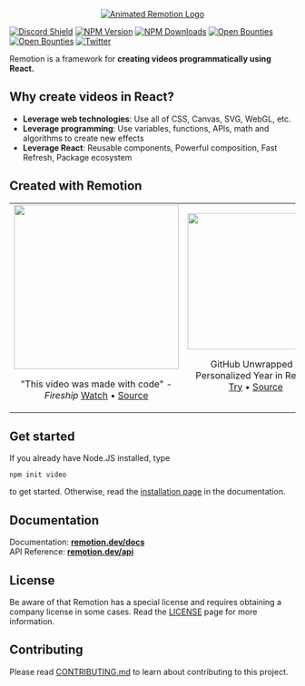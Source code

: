<p align="center">
  <a href="https://github.com/remotion-dev/logo">
    <picture>
      <source media="(prefers-color-scheme: dark)" srcset="https://github.com/remotion-dev/logo/raw/main/animated-logo-banner-dark.gif">
      <img alt="Animated Remotion Logo" src="https://github.com/remotion-dev/logo/raw/main/animated-logo-banner-light.gif">
    </picture>
  </a>
</p>

[![Discord Shield](https://img.shields.io/discord/809501355504959528?color=000000&label=Discord&logo=fdgssdf)](https://remotion.dev/discord)
[![NPM Version](https://img.shields.io/npm/v/remotion.svg?style=flat&color=black)](https://www.npmjs.org/package/remotion)
[![NPM Downloads](https://img.shields.io/npm/dm/remotion.svg?style=flat&color=black&label=Downloads)](https://npmcharts.com/compare/remotion?minimal=true)
[![Open Bounties](https://img.shields.io/endpoint?url=https%3A%2F%2Fconsole.algora.io%2Fapi%2Fshields%2Fremotion%2Fbounties%3Fstatus%3Dopen&style=flat&color=black)](https://github.com/remotion-dev/remotion/issues?q=is%3Aopen+label%3A%22%F0%9F%92%8E+Bounty%22+sort%3Aupdated-desc&labelColor=lightGrey)
[![Open Bounties](https://img.shields.io/endpoint?url=https%3A%2F%2Fconsole.algora.io%2Fapi%2Fshields%2Fremotion%2Fbounties%3Fstatus%3Dopen&style=flat&color=black)](https://github.com/remotion-dev/remotion/issues?q=is%3Aopen+label%3A%22%F0%9F%92%8E+Bounty%22+sort%3Aupdated-desc&labelColor=grey)
<a href="https://twitter.com/remotion"><img src="https://img.shields.io/twitter/follow/remotion?label=Twitter&color=black" alt="Twitter"></a>

Remotion is a framework for **creating videos programmatically using React.**

## Why create videos in React?

- **Leverage web technologies**: Use all of CSS, Canvas, SVG, WebGL, etc.
- **Leverage programming**: Use variables, functions, APIs, math and algorithms to create new effects
- **Leverage React**: Reusable components, Powerful composition, Fast Refresh, Package ecosystem

## Created with Remotion

<table>
<tr>
<td align="center">
<img style="width: 290px" src="packages/docs/static/img/fireship-quick.gif" />
<p>"This video was made with code" <em>- Fireship</em> <a href="https://youtu.be/deg8bOoziaE">Watch</a> • <a href="https://github.com/wcandillon/remotion-fireship">Source</a></p>
</td>
<td align="center">
<img style="width: 240px" src="packages/docs/static/img/unwrapped-2022.gif" />
<p>GitHub Unwrapped - Personalized Year in Review <a href="https://www.githubunwrapped.com">Try</a> • <a href="https://github.com/remotion-dev/github-unwrapped-2022">Source</a></p>
</td>
<td align="center">
<em>View more in the <a href="https://remotion.dev/showcase">Remotion Showcase</a>!</em>
</td>
</tr>
</table>

## Get started

If you already have Node.JS installed, type

```console
npm init video
```

to get started. Otherwise, read the [installation page](https://www.remotion.dev/docs/) in the documentation.

## Documentation

Documentation: [**remotion.dev/docs**](https://www.remotion.dev/docs)  
API Reference: [**remotion.dev/api**](https://www.remotion.dev/api)

## License

Be aware of that Remotion has a special license and requires obtaining a company license in some cases. Read the [LICENSE](LICENSE.md) page for more information.

## Contributing

Please read [CONTRIBUTING.md](CONTRIBUTING.md) to learn about contributing to this project.
